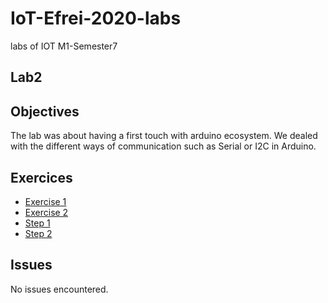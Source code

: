 # IoT-Efrei-2020-labs
labs of IOT M1-Semester7

## Lab2

## Objectives

The lab was about having a first touch with arduino ecosystem.
We dealed with the different ways of communication such as Serial or I2C in Arduino.

## Exercices

* [Exercise 1](https://github.com/SlyAdrian/IoT-Efrei-2020-labs/tree/main/lab2/report/ex1)
* [Exercise 2](https://github.com/SlyAdrian/IoT-Efrei-2020-labs/tree/main/lab2/report/ex2)
* [Step 1](https://github.com/SlyAdrian/IoT-Efrei-2020-labs/tree/main/lab2/report/step1)
* [Step 2](https://github.com/SlyAdrian/IoT-Efrei-2020-labs/tree/main/lab2/report/step2)


## Issues
No issues encountered.

